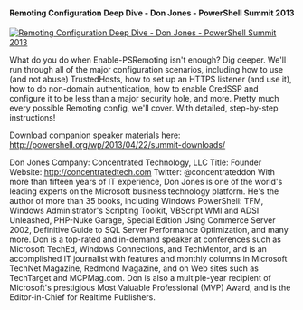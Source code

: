 ﻿#### Remoting Configuration Deep Dive - Don Jones - PowerShell Summit 2013

[![Remoting Configuration Deep Dive - Don Jones - PowerShell Summit 2013](https://i2.ytimg.com/vi/-ERyfmOmyoI/hqdefault.jpg "Remoting Configuration Deep Dive - Don Jones - PowerShell Summit 2013")](https://www.youtube.com/watch?v=-ERyfmOmyoI)

What do you do when Enable-PSRemoting isn't enough? Dig deeper. We'll run through all of the major configuration scenarios, including how to use (and not abuse) TrustedHosts, how to set up an HTTPS listener (and use it), how to do non-domain authentication, how to enable CredSSP and configure it to be less than a major security hole, and more. Pretty much every possible Remoting config, we'll cover. With detailed, step-by-step instructions!

Download companion speaker materials here: 
http://powershell.org/wp/2013/04/22/summit-downloads/

Don Jones
Company: Concentrated Technology, LLC
Title: Founder
Website: http://concentratedtech.com
Twitter: @concentrateddon
With more than fifteen years of IT experience, Don Jones is one of the world's leading experts on the Microsoft business technology platform. He's the author of more than 35 books, including Windows PowerShell: TFM, Windows Administrator's Scripting Toolkit, VBScript WMI and ADSI Unleashed, PHP-Nuke Garage, Special Edition Using Commerce Server 2002, Definitive Guide to SQL Server Performance Optimization, and many more. Don is a top-rated and in-demand speaker at conferences such as Microsoft TechEd, Windows Connections, and TechMentor, and is an accomplished IT journalist with features and monthly columns in Microsoft TechNet Magazine, Redmond Magazine, and on Web sites such as TechTarget and MCPMag.com. Don is also a multiple-year recipient of Microsoft's prestigious Most Valuable Professional (MVP) Award, and is the Editor-in-Chief for Realtime Publishers.


